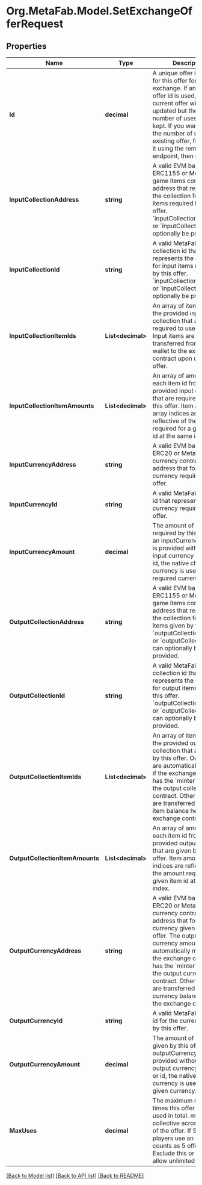 
# Org.MetaFab.Model.SetExchangeOfferRequest

## Properties

Name | Type | Description | Notes
------------ | ------------- | ------------- | -------------
**Id** | **decimal** | A unique offer id to use for this offer for the exchange. If an existing offer id is used, the current offer will be updated but the existing number of uses will be kept. If you want to reset the number of uses for an existing offer, first remove it using the remove offer endpoint, then set it. | 
**InputCollectionAddress** | **string** | A valid EVM based ERC1155 or MetaFab game items contract address that represents the collection for input items required by this offer. &#x60;inputCollectionAddress&#x60; or &#x60;inputCollectionId&#x60; can optionally be provided. | [optional] 
**InputCollectionId** | **string** | A valid MetaFab collection id that represents the collection for input items required by this offer. &#x60;inputCollectionAddress&#x60; or &#x60;inputCollectionId&#x60; can optionally be provided. | [optional] 
**InputCollectionItemIds** | **List&lt;decimal&gt;** | An array of item ids from the provided input collection that are required to use this offer. Input items are transferred from the wallet to the exchange contract upon using an offer. | [optional] 
**InputCollectionItemAmounts** | **List&lt;decimal&gt;** | An array of amounts for each item id from the provided input collection that are required to use this offer. Item amounts array indices are reflective of the amount required for a given item id at the same index. | [optional] 
**InputCurrencyAddress** | **string** | A valid EVM based ERC20 or MetaFab game currency contract address that for the currency required by this offer. | [optional] 
**InputCurrencyId** | **string** | A valid MetaFab currency id that represents the currency required by this offer. | [optional] 
**InputCurrencyAmount** | **decimal** | The amount of currency required by this offer. If an inputCurrencyAmount is provided without in input currency address or id, the native chain currency is used as the required currency. | [optional] 
**OutputCollectionAddress** | **string** | A valid EVM based ERC1155 or MetaFab game items contract address that represents the collection for output items given by this offer. &#x60;outputCollectionAddress&#x60; or &#x60;outputCollectionId&#x60; can optionally be provided. | [optional] 
**OutputCollectionId** | **string** | A valid MetaFab collection id that represents the collection for output items given by this offer. &#x60;outputCollectionAddress&#x60; or &#x60;outputCollectionId&#x60; can optionally be provided. | [optional] 
**OutputCollectionItemIds** | **List&lt;decimal&gt;** | An array of item ids from the provided output collection that are given by this offer. Output items are automatically minted if the exchange contract has the &#x60;minter&#x60; role for the output collection contract. Otherwise, they are transferred from the item balance held by the exchange contract. | [optional] 
**OutputCollectionItemAmounts** | **List&lt;decimal&gt;** | An array of amounts for each item id from the provided output collection that are given by this offer. Item amounts array indices are reflective of the amount required for a given item id at the same index. | [optional] 
**OutputCurrencyAddress** | **string** | A valid EVM based ERC20 or MetaFab game currency contract address that for the currency given by this offer. The output currency amount is automatically minted if the exchange contract has the &#x60;minter&#x60; role for the output currency contract. Otherwise, they are transferred from the currency balance held by the exchange contract. | [optional] 
**OutputCurrencyId** | **string** | A valid MetaFab currency id for the currency given by this offer. | [optional] 
**OutputCurrencyAmount** | **decimal** | The amount of currency given by this offer. If an outputCurrencyAmount is provided without an output currency address or id, the native chain currency is used as the given currency. | [optional] 
**MaxUses** | **decimal** | The maximum number of times this offer can be used in total. maxUses is collective across all uses of the offer. If 5 unique players use an offer, that counts as 5 offer uses. Exclude this or use 0 to allow unlimited uses. | [optional] 

[[Back to Model list]](../README.md#documentation-for-models)
[[Back to API list]](../README.md#documentation-for-api-endpoints)
[[Back to README]](../README.md)

